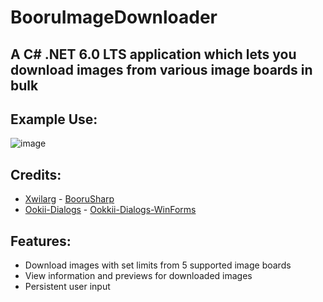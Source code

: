 # BooruImageDownloader

## A C# .NET 6.0 LTS application which lets you download images from various image boards in bulk

## Example Use:
![image](https://user-images.githubusercontent.com/122957887/217863719-415793a3-d39a-4857-8490-741fc5306c4b.png)

## Credits:
- [Xwilarg](https://github.com/Xwilarg/) - [BooruSharp](https://github.com/Xwilarg/BooruSharp)
- [Ookii-Dialogs](https://github.com/ookii-dialogs/) - [Ookkii-Dialogs-WinForms](https://github.com/ookii-dialogs/ookii-dialogs-winforms)

## Features:
- Download images with set limits from 5 supported image boards
- View information and previews for downloaded images
- Persistent user input
